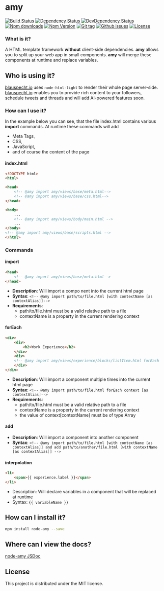 # amy

[![Build Status](https://travis-ci.org/stfsy/node-amy.svg)](https://travis-ci.org/stfsy/node-amy)
[![Dependency Status](https://img.shields.io/david/stfsy/node-amy.svg)](https://github.com/stfsy/node-amy/blob/master/package.json)
[![DevDependency Status](https://img.shields.io/david/dev/stfsy/node-amy.svg)](https://github.com/stfsy/node-amy/blob/master/package.json)
[![Npm downloads](https://img.shields.io/npm/dm/node-amy.svg)](https://www.npmjs.com/package/node-amy)
[![Npm Version](https://img.shields.io/npm/v/node-amy.svg)](https://www.npmjs.com/package/node-amy)
[![Git tag](https://img.shields.io/github/tag/stfsy/node-amy.svg)](https://github.com/stfsy/node-amy/releases)
[![Github issues](https://img.shields.io/github/issues/stfsy/node-amy.svg)](https://github.com/stfsy/node-amy/issues)
[![License](https://img.shields.io/npm/l/node-amy.svg)](https://github.com/stfsy/node-amy/blob/master/LICENSE)

### What is it?

A HTML template framework **without** client-side dependencies. **amy** allows you to split up your web app in small components. **amy** will merge these components at runtime and replace variables. 

## Who is using it?
[blauspecht.io](https://www.blauspecht.io) uses `node-html-light` to render their whole page server-side. [blauspecht.io](https://www.blauspecht.io) enables you to provide rich content to your followers, schedule tweets and threads and will add AI-powered features soon.

### How can I use it?
In the example below you can see, that the file index.html contains various **import** commands. At runtime these commands will add
* Meta Tags,
* CSS,
* JavaScript,
* and of course the content of the page
#### index.html
```html
<!DOCTYPE html>
<html>

<head>
    <!-- @amy import amy/views/base/meta.html-->
    <!-- @amy import amy/views/base/css.html-->
</head>

<body>
    ...
    <!-- @amy import amy/views/body/main.html -->
    ...
</body>
<!-- @amy import amy/views/base/scripts.html -->
</html>
```

### Commands
#### import
```html
<head>
    <!-- @amy import amy/views/base/meta.html-->
</head>
```
- **Description**: Will import a compo  nent into the current html page
- **Syntax**: `<!-- @amy import path/to/file.html [with contextName [as contextAlias]]-->`
- **Requirements**: 
  - path/to/file.html must be a valid relative path to a file
  - contextName is a property in the current rendering context

#### forEach
```html 
<div>
    <div>
        <h2>Work Experience</h2>
    </div>
    <div>
    <!-- @amy import amy/views/experience/blocks/listItem.html forEach experience as experience -->
    </div>
</div>
```
- **Description**: Will import a component multiple times into the current html page
- **Syntax**: `<!-- @amy import path/to/file.html forEach context [as contextAlias]-->`
- **Requirements**: 
  - path/to/file.html must be a valid relative path to a file
  - contextName is a property in the current rendering context
  - the value of context[contextName] must be of type Array

#### add
- **Description**: Will import a component into another component
- **Syntax**: `<!-- @amy import path/to/file.html [with contextName [as contextAlias]] and add path/to/another/file.html [with contextName [as contextAlias]] -->`

#### interpolation
``` HTML
<li>
    <span>{{ experience.label }}</span>
</li>
```
- Description: Will declare variables in a component that will be replaced at runtime
- Syntax: `{{ variableName }}`

## How can I install it?

```bash
npm install node-amy --save
```

## Where can I view the docs?

[node-amy JSDoc](https://stfsy.github.io/node-amy)

## License

This project is distributed under the MIT license.